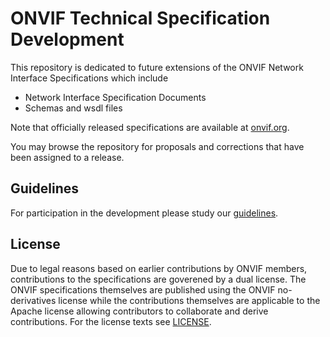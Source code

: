 # ONVIF Technical Specification Development
This repository is dedicated to future extensions of the ONVIF Network Interface Specifications which include

- Network Interface Specification Documents
- Schemas and wsdl files

Note that officially released specifications are available at [onvif.org](https://www.onvif.org/profiles/specifications/).

You may browse the repository for proposals and corrections that have been assigned to a release.

## Guidelines

For participation in the development please study our [guidelines](guidelines.md).

## License

Due to legal reasons based on earlier contributions by ONVIF members, contributions to the specifications are goverened by a dual license. 
The ONVIF specifications themselves are published using the ONVIF no-derivatives license while the contributions themselves 
are applicable to the Apache license allowing contributors to collaborate and derive contributions. For the license texts see [LICENSE](LICENSE.md).
